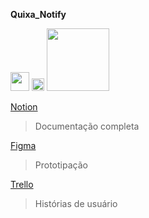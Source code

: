 **Quixa_Notify**

<img src="https://upload.wikimedia.org/wikipedia/commons/4/45/Notion_app_logo.png" width="30" /> <img src="https://upload.wikimedia.org/wikipedia/commons/3/33/Figma-logo.svg" width = "20"/> <img src="https://upload.wikimedia.org/wikipedia/commons/7/7a/Trello-logo-blue.svg" width = "100"/>
 
 [Notion](https://www.notion.so/Projeto-Integrado-em-Engenharia-de-Software-II-a1b6e2ec926d44e8b7cb5fe0e5cb7c97)
>Documentação completa

[Figma](https://www.figma.com/file/MNvRWtCf34NJGfwR1BUrX2/Quixanotify?type=design&node-id=0-1&t=Aep81tTSfQ3mtzLv-0)
>Prototipação

[Trello](https://trello.com/b/8r5T18bv/piesii-quixanotify)
>Histórias de usuário
